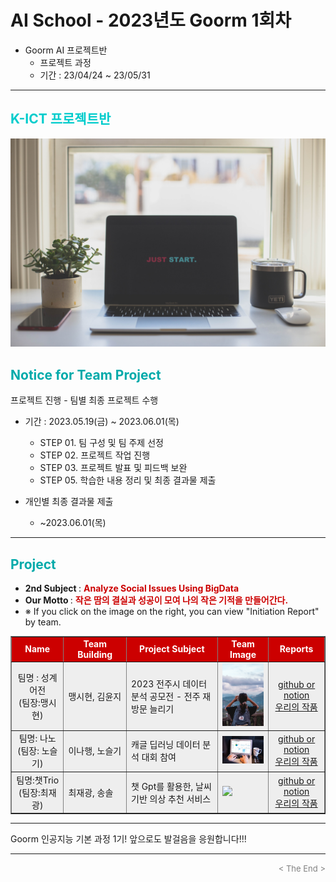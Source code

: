 
# AI School - 2023년도 Goorm 1회차
* Goorm AI 프로젝트반
  * 프로젝트 과정 
  * 기간 : 23/04/24 ~ 23/05/31
<div align='left'>
<hr>

<h2><font color="#00CCCC"><b>K-ICT 프로젝트반</b></font></h2>

<img src="./images/just_start.jpg">

## <font color='#00AAAA'>Notice for Team Project</font>

프로젝트 진행 - 팀별 최종 프로젝트 수행
* 기간 : 2023.05.19(금) ~ 2023.06.01(목) <br>
  * STEP 01. 팀 구성 및 팀 주제 선정 <br>
  * STEP 02. 프로젝트 작업 진행 <br>
  * STEP 03. 프로젝트 발표 및 피드백 보완 <br>
  * STEP 05. 학습한 내용 정리 및 최종 결과물 제출<br>
  
* 개인별 최종 결과물 제출   <br>
  * ~2023.06.01(목)
<hr>

##  <font color='#00AAAA'>Project</font>

- <b>2nd Subject </b>: <font color='#CC0000'><b>Analyze Social Issues Using BigData </b></font>
- <b>Our Motto   </b>: <font color='#CC0000'><b>작은 땀의 결실과 성공이 모여 나의 작은 기적을 만들어간다. </b></font>
- ※ If you click on the image on the right, you can view "Initiation Report" by team.


<div align="left">
<table border=1 bgcolor="#EEEEEE">
	<tr bgcolor="#CC0000">
		<td width="130">
		<div align="center"><font color="#FFFFFF"><b>Name</b></font></div>
		</td>
		<td width="150">
		<div align="center"><font color="#FFFFFF"><b>Team Building</b></font></div>
		</td>
		<td width="300">
		<div align="center"><font color="#FFFFFF"><b>Project Subject</b></font></div>
		</td>
		<td width="120">
		<div align="center"><font color="#FFFFFF"><b>Team Image</b></font></div>
		</td>
		<td width="120">
		<div align="center"><font color="#FFFFFF"><b>Reports</b></font></div>
		</td>
	</tr>
	<tr>
		<td>
        <div align="center"> 팀명 : 성계어전 <br/>(팀장:맹시현)<br/> 
            <b></b>
		</div>
		</td>
		<td>
            <div align="left"> 맹시현, 김윤지 <br/></div>
        </td>
		<td>
			<div align="left"> 2023 전주시 데이터 분석 공모전 - 전주 재방문 늘리기 </div>
		</td>
		<td>
			<img src="./images/tour_unsplash_2305.jpg">
		</td>
		<td>
            <div align="center"> 
			  <a href=""> github or notion </a><br>
		      <a href=""> 우리의 작품</a>    
            </div>
        </td>
	</tr>
	<tr>
		<td>
        <div align="center"> 팀명: 나노 <br/>(팀장: 노슬기)<br/> 
            <b></b>
		</div>
		</td>
		<td>
            <div align="left"> 이나행, 노슬기 <br/></div>
        </td>
		<td>
			<div align="left"> 캐글 딥러닝 데이터 분석 대회 참여 </div>
		</td>
		<td>
			<img src="./images/data_unsplash_2305.jpg">
		</td>
		<td>
            <div align="center"> 
			  <a href=""> github or notion </a><br>
		      <a href=""> 우리의 작품 </a>    
            </div>
        </td>
	</tr>
	<tr>
		<td>
        <div align="center"> 팀명:챗Trio <br/>(팀장:최재광)<br/> 
            <b></b>
		</div>
		</td>
		<td>
            <div align="left"> 최재광, 송솔 <br/></div>
        </td>
		<td>
			<div align="left"> 챗 Gpt를 활용한, 날씨 기반 의상 추천 서비스 </div>
		</td>
		<td>
			<img src="./imageschristian_bolt_wear_un.jpg">
		</td>
		<td>
            <div align="center"> 
			  <a href=""> github or notion </a><br>
		      <a href=""> 우리의 작품</a>    
            </div>
        </td>
	</tr>
</table>
</div>
<hr>

Goorm 인공지능 기본 과정 1기! 앞으로도 발걸음을 응원합니다!!!
<hr>
<div align='right'><font size=2 color='gray'> &lt; The End &gt; </font></div>

